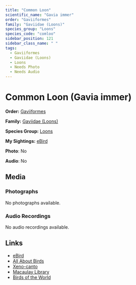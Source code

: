 ```yaml
---
title: "Common Loon"
scientific_name: "Gavia immer"
order: "Gaviiformes"
family: "Gaviidae (Loons)"
species_group: "Loons"
species_code: "comloo"
sidebar_position: 121
sidebar_class_name: " "
tags: 
  - Gaviiformes
  - Gaviidae (Loons)
  - Loons
  - Needs Photo
  - Needs Audio
---
```


# Common Loon (Gavia immer)

**Order:** [Gaviiformes](/tags/gaviiformes)

**Family:** [Gaviidae (Loons)](/tags/gaviidae-loons)

**Species Group:** [Loons](/tags/loons)

**My Sightings:** [eBird](https://ebird.org/lifelist?r=world&time=life&spp=comloo)

**Photo**: No 

**Audio**: No

## Media
### Photographs
No photographs available.

### Audio Recordings
No audio recordings available.

## Links
* [eBird](https://ebird.org/species/comloo) 
* [All About Birds](https://www.allaboutbirds.org/guide/comloo) 
* [Xeno-canto](https://www.xeno-canto.org/species/gavia-immer) 
* [Macaulay Library](https://search.macaulaylibrary.org/catalog?taxonCode=comloo&sort=rating_rank_desc)
* [Birds of the World](https://birdsoftheworld.org/bow/species/comloo)
